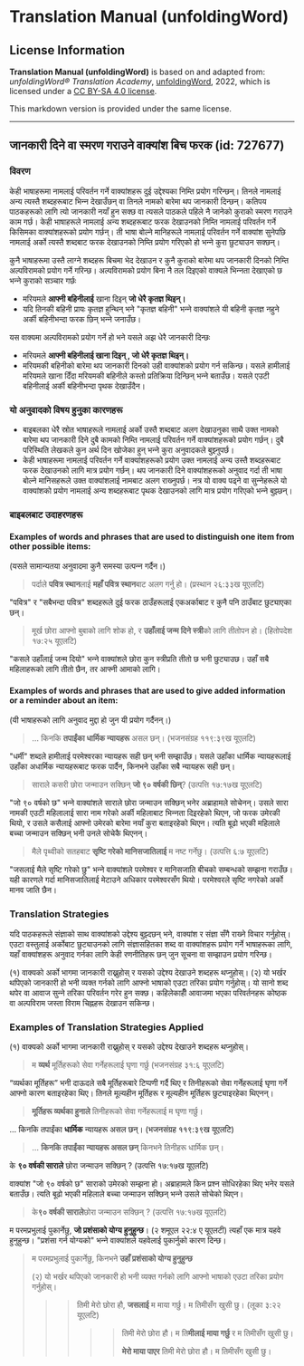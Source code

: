 # Translation Manual (unfoldingWord)

## License Information

**Translation Manual (unfoldingWord)** is based on and adapted from: _unfoldingWord® Translation Academy_, [unfoldingWord](https://unfoldingword.org/utw), 2022, which is licensed under a [CC BY-SA 4.0 license](https://creativecommons.org/licenses/by-sa/4.0/legalcode.en).

This markdown version is provided under the same license.



--------------------------------

## जानकारी दिने वा स्मरण गराउने वाक्यांश बिच फरक (id: 727677)

### विवरण

केही भाषाहरूमा नामलाई परिवर्तन गर्ने वाक्यांशहरू दुई उद्देश्यका निम्ति प्रयोग गरिन्छन्। तिनले नामलाई अन्य त्यस्तै शब्दहरूबाट भिन्‍न देखाउँछन् वा तिनले नामको बारेमा थप जानकारी दिन्छन्। कतिपय पाठकहरूको लागि त्यो जानकारी नयाँ हुन सक्छ वा त्यसले पाठकले पहिले नै जानेको कुराको स्मरण गराउने काम गर्छ। केही भाषाहरूले नामलाई अन्य शब्दहरूबाट फरक देखाउनको निम्ति नामलाई परिवर्तन गर्ने किसिमका वाक्यांशहरूको प्रयोग गर्छन्। ती भाषा बोल्‍ने मानिहरूले नामलाई परिवर्तन गर्ने वाक्यांश सुनेपछि नामलाई अर्को त्यस्तै शब्दबाट फरक देखाउनको निम्ति प्रयोग गरिएको हो भन्‍ने कुरा छुट्याउन सक्छन्।

कुनै भाषाहरूमा उस्तै लाग्‍ने शब्दहरू बिचमा भेद देखाउन र कुनै कुराको बारेमा थप जानकारी दिनको निम्ति अल्पविरामको प्रयोग गर्ने गरिन्छ। अल्पविरामको प्रयोग बिना नै तल दिइएको वाक्यले भिन्‍नता देखाएको छ भन्‍ने कुराको सञ्‍चार गर्छः

* मरियमले **आफ्नी बहिनीलाई** खाना दिइन् **जो धेरै कृतज्ञ थिइन्।**
* यदि तिनकी बहिनी प्रायः कृतज्ञ हुन्थिन् भने "कृतज्ञ बहिनी" भन्‍ने वाक्यांशले यी बहिनी कृतज्ञ नहुने अर्की बहिनीभन्दा फरक छिन् भन्‍ने जनाउँछ।

यस वाक्यमा अल्पविरामको प्रयोग गर्ने हो भने यसले अझ धेरै जानकारी दिन्छः

* मरियमले **आफ्नी बहिनीलाई खाना दिइन् , जो धेरै कृतज्ञ थिइन्।**
* मरियमकी बहिनीको बारेमा थप जानकारी दिनको उही वाक्यांशको प्रयोग गर्न सकिन्छ। यसले हामीलाई मरियमले खाना दिँदा मरियमकी बहिनीले कस्तो प्रतिक्रिया दिन्छिन् भन्‍ने बताउँछ। यसले एउटी बहिनीलाई अर्की बहिनीभन्दा पृथक देखाउँदैन।

### यो अनुवादको विषय हुनुका कारणहरू

* बाइबलका धेरै स्रोत भाषाहरूले नामलाई अर्को उस्तै शब्दबाट अलग देखाउनुका साथै उक्त नामको बारेमा थप जानकारी दिने दुबै कामको निम्ति नामलाई परिवर्तन गर्ने वाक्यांशहरूको प्रयोग गर्छन्। दुबै परिस्थिति लेखकले कुन अर्थ दिन खोजेका हुन् भन्‍ने कुरा अनुवादकले बुझ्‍नुपर्छ।
* केही भाषाहरूमा नामलाई परिवर्तन गर्ने वाक्यांशहरूको प्रयोग उक्त नामलाई अन्य उस्तै शब्दहरूबाट फरक देखाउनको लागि मात्र प्रयोग गर्छन्। थप जानकारी दिने वाक्यांशहरूको अनुवाद गर्दा ती भाषा बोल्ने मानिसहरूले उक्त वाक्यांशलाई नामबाट अलग राख्‍नुपर्छ। नत्र यो वाक्य पढ्ने वा सुन्‍नेहरूले यो वाक्यांशको प्रयोग नामलाई अन्य शब्दहरूबाट पृथक देखाउनको लागि मात्र प्रयोग गरिएको भन्‍ने बुझ्छन्।

### बाइबलबाट उदाहरणहरू

#### Examples of words and phrases that are used to distinguish one item from other possible items:

(यसले सामान्यतया अनुवादमा कुनै समस्या उत्पन्‍न गर्दैन।)

> पर्दाले **पवित्र स्थान**लाई **महाँ पवित्र स्थान**बाट अलग गर्नु हो। (प्रस्थान २६:३३ख यूएलटि)

"पवित्र" र "सबैभन्दा पवित्र" शब्दहरूले दुई फरक ठाउँहरूलाई एकअर्काबाट र कुनै पनि ठाउँबाट छुट्याएका छन्।

> मूर्ख छोरा आफ्नो बुबाको लागि शोक हो, र **उहाँलाई जन्म दिने स्त्री**को लागि तीतोपन हो। (हितोपदेश १७:२५ यूएलटि)

"कसले उहाँलाई जन्म दियो" भन्‍ने वाक्यांशले छोरा कुन स्त्रीप्रति तीतो छ भनी छुट्याउछ। उहाँ सबै महिलाहरूको लागि तीतो छैन, तर आफ्नी आमाको लागि।

#### Examples of words and phrases that are used to give added information or a reminder about an item:

(यी भाषाहरूको लागि अनुवाद मुद्दा हो जुन यी प्रयोग गर्दैनन्।)

> … किनकि **तपाईंका धार्मिक न्यायहरू** असल छन्। (भजनसंग्रह ११९:३९ख यूएलटि)

"धर्मी" शब्दले हामीलाई परमेश्‍वरका न्यायहरू सही छन् भनी सम्झाउँछ। यसले उहाँका धार्मिक न्यायहरूलाई उहाँका अधार्मिक न्यायहरूबाट फरक पार्दैन, किनभने उहाँका सबै न्यायहरू सही छन्।

> साराले कसरी छोरा जन्माउन सक्छिन् **जो ९० वर्षकी छिन्**? (उत्पत्ति १७:१७ख यूएलटि)

"जो ९० वर्षको छ" भन्‍ने वाक्यांशले साराले छोरा जन्माउन सक्छिन् भनेर अब्राहामले सोचेनन्। उसले सारा नामकी एउटी महिलालाई सारा नाम गरेको अर्की महिलाबाट भिन्‍नता दिइरहेको थिएन, जो फरक उमेरकी थियो, र उसले कसैलाई आफ्नो उमेरको बारेमा नयाँ कुरा बताइरहेको थिएन। त्यति बूढो भएकी महिलाले बच्चा जन्माउन सक्छिन् भनी उनले सोचेकै थिएनन्।

> मैले पृथ्वीको सतहबाट **सृष्टि गरेको मानिसजातिलाई** म नष्ट गर्नेछु। (उत्पत्ति ६:७ यूएलटि)

"जसलाई मैले सृष्टि गरेको छु" भन्‍ने वाक्यांशले परमेश्वर र मानिसजाति बीचको सम्बन्धको सम्झना गराउँछ। यही कारणले गर्दा मानिसजातिलाई मेटाउने अधिकार परमेश्‍वरसँग थियो। परमेश्‍वरले सृष्टि नगरेको अर्को मानव जाति छैन।

### Translation Strategies

यदि पाठकहरूले संज्ञाको साथ वाक्यांशको उद्देश्य बुझ्दछन् भने, वाक्यांश र संज्ञा सँगै राख्‍ने विचार गर्नुहोस्। एउटा वस्तुलाई अर्कोबाट छुट्याउनको लागि संज्ञासहितका शब्द वा वाक्यांशहरू प्रयोग गर्ने भाषाहरूका लागि, यहाँ वाक्यांशहरू अनुवाद गर्नका लागि केही रणनीतिहरू छन् जुन सूचना वा सम्झाउन प्रयोग गरिन्छ।

(१) वाक्यको अर्को भागमा जानकारी राख्नुहोस् र यसको उद्देश्य देखाउने शब्दहरू थप्‍नुहोस्। (२) यो भर्खर थपिएको जानकारी हो भनी व्यक्त गर्नको लागि आफ्नो भाषाको एउटा तरिका प्रयोग गर्नुहोस्। यो सानो शब्द थपेर वा आवाज सुन्‍ने तरिका परिवर्तन गरेर हुन सक्छ। कहिलेकाहीँ आवाजमा भएका परिवर्तनहरू कोष्ठक वा अल्पविराम जस्ता विराम चिह्नहरू देखाउन सकिन्छ।

### Examples of Translation Strategies Applied

(१) वाक्यको अर्को भागमा जानकारी राख्नुहोस् र यसको उद्देश्य देखाउने शब्दहरू थप्‍नुहोस्।

> म **व्यर्थ** मूर्तिहरूको सेवा गर्नेहरूलाई घृणा गर्छु (भजनसंग्रह ३१:६ यूएलटि)

“व्यर्थका मूर्तिहरू” भनी दाऊदले सबै मूर्तिहरूबारे टिप्पणी गर्दै थिए र तिनीहरूको सेवा गर्नेहरूलाई घृणा गर्ने आफ्नो कारण बताइरहेका थिए। तिनले मूल्यहीन मूर्तिहरू र मूल्यहीन मूर्तिहरू छुट्याइरहेका थिएनन्।

> **मूर्तिहरू व्यर्थका हुनाले** तिनीहरूको सेवा गर्नेहरूलाई म घृणा गर्छु।

… किनकि तपाईंका **धार्मिक** न्यायहरू असल छन्। (भजनसंग्रह ११९:३९ख यूएलटि)

> … **किनकि तपाईंका न्यायहरू असल छन्** किनभने तिनीहरू धार्मिक छन्।

के **९० वर्षकी साराले** छोरा जन्माउन सक्छिन् ? (उत्पत्ति १७:१७ख यूएलटि)

वाक्यांश "जो ९० वर्षको छ" साराको उमेरको सम्झना हो। अब्राहामले किन प्रश्‍न सोधिरहेका थिए भनेर यसले बताउँछ। त्यति बूढो भएकी महिलाले बच्चा जन्माउन सक्छिन् भन्‍ने उसले सोचेको थिएन।

> के**९० वर्षकी साराले**छोरा जन्माउन सक्छिन् ? (उत्पत्ति १७:१७ख यूएलटि)

म परमप्रभुलाई पुकार्नेछु, **जो प्रशंसाको योग्य हुनुहुन्छ**। (२ शमूएल २२:४ ए यूएलटी) त्यहाँ एक मात्र यहवे हुनुहुन्छ। "प्रशंसा गर्न योग्यको" भन्‍ने वाक्यांशले यहवेलाई पुकार्नुको कारण दिन्छ।

> म परमप्रभुलाई पुकार्नेछु, किनभने **उहाँ प्रशंसाको योग्य हुनुहुन्छ**
> 
> (२) यो भर्खर थपिएको जानकारी हो भनी व्यक्त गर्नको लागि आफ्नो भाषाको एउटा तरिका प्रयोग गर्नुहोस्।
> 
> 
> > > तिमी मेरो छोरा हौ, **जसलाई** म माया गर्छु। म तिमीसँग खुसी छु। (लूका ३:२२ यूएलटि)
> > > 
> > > 
> > > > > तिमी मेरो छोरा हौ। म ति**मीलाई माया गर्छु** र म तिमीसँग खुसी छु।
> > > > > 
> > > > > **मेरो माया पाएर** तिमी मेरो छोरा हौ। म तिमीसँग खुसी छु।


